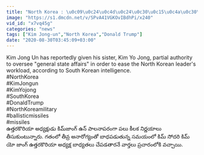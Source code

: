 ```yaml
---
title: "North Korea : \u0c09\u0c24\u0c4d\u0c24\u0c30\u0c15\u0c4a\u0c30\u0c3f\u0c2f\u0c3e \u0c2c\u0c3e\u0c27\u0c4d\u0c2f\u0c24\u0c32\u0c41 \u0c38\u0c4b\u0c26\u0c30\u0c3f \u0c15\u0c3f\u0c2e\u0c4d \u0c2f\u0c4b \u0c1c\u0c3e\u0c02\u0c17\u0c4d \u0c15\u0c3f \u0c05\u0c2a\u0c4d\u0c2a\u0c17\u0c3f\u0c02\u0c1a\u0c28\u0c41\u0c28\u0c4d\u0c28 \u0c15\u0c3f\u0c2e\u0c4d! Oneindia Telugu"
image: "https://s1.dmcdn.net/v/SPvA41VGKOvIBdhPi/x240"
vid_id: "x7vq45g"
categories: "news"
tags: ["Kim Jong-un","North Korea","Donald Trump"]
date: "2020-08-30T03:45:09+03:00"
---
```

Kim Jong Un has reportedly given his sister, Kim Yo Jong, partial authority to oversee &quot;general state affairs&quot; in order to ease the North Korean leader's workload, according to South Korean intelligence.    <br>#NorthKorea   <br>#KimJongun   <br>#KimYojong   <br>#SouthKorea   <br>#DonaldTrump   <br>#NorthKoreamilitary   <br>#ballisticmissiles   <br>#missiles   <br>ఉత్తరకొరియా అధ్యక్షుడు కిమ్‌జాంగ్‌ ఉన్ పాలనాపరంగా పలు కీలక నిర్ణయాలు తీసుకుంటున్నారు. గతంలో తీవ్ర అనారోగ్యంతో బాధపడుతున్న సమయంలో కిమ్ సోదరి కిమ్ యో జాంగ్ ఉత్తరకొరియా అధ్యక్ష బాధ్యతలు చేపడతారనే వార్తలు ప్రచారంలోకి వచ్చాయి.
